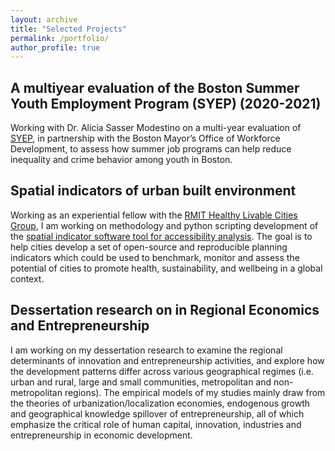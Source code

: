 ```yaml
---
layout: archive
title: "Selected Projects"
permalink: /portfolio/
author_profile: true
---
```


## A multiyear evaluation of the Boston Summer Youth Employment Program (SYEP) (2020-2021)
Working with Dr. Alicia Sasser Modestino on a multi-year evaluation of [SYEP](https://aliciasassermodestino.com/youth-development/), in partnership with the Boston Mayor’s Office of Workforce Development, to assess how summer job programs can help reduce inequality and crime behavior among youth in Boston. 

## Spatial indicators of urban built environment 
Working as an experiential fellow with the [RMIT Healthy Livable Cities Group](https://cur.org.au/research-programs/healthy-liveable-cities-group/), I am working on methodology and python scripting development of the [spatial indicator software tool for accessibility analysis]((https://github.com/shiqin-liu/global-indicators)). The goal is to help cities develop a set of open-source and reproducible planning indicators which could be used to benchmark, monitor and assess the potential of cities to promote health, sustainability, and wellbeing in a global context.

## Dessertation research on in Regional Economics and Entrepreneurship
I am working on my dessertation research to examine the regional determinants of innovation and entrepreneurship activities, and explore how the development patterns differ across various geographical regimes (i.e. urban and rural, large and small communities, metropolitan and non-metropolitan regions). The empirical models of my studies mainly draw from the theories of urbanization/localization economies, endogenous growth and geographical knowledge spillover of entrepreneurship, all of which emphasize the critical role of human capital, innovation, industries and entrepreneurship in economic development. 
